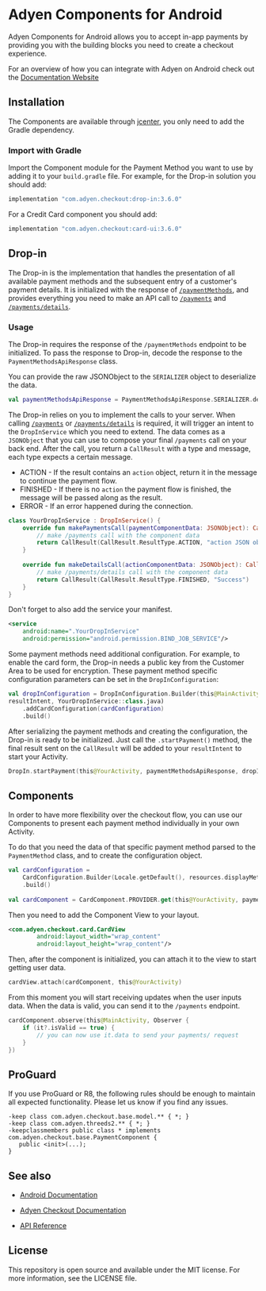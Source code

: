 # Adyen Components for Android

Adyen Components for Android allows you to accept in-app payments by providing you with the building blocks you need to create a checkout experience.

For an overview of how you can integrate with Adyen on Android check out the [Documentation Website][docs.android]

## Installation

The Components are available through [jcenter][dl], you only need to add the Gradle dependency.

### Import with Gradle

Import the Component module for the Payment Method you want to use by adding it to your `build.gradle` file.
For example, for the Drop-in solution you should add:
```groovy
implementation "com.adyen.checkout:drop-in:3.6.0"
```
For a Credit Card component you should add:
```groovy
implementation "com.adyen.checkout:card-ui:3.6.0"
```

## Drop-in

The Drop-in is the implementation that handles the presentation of all available payment methods and the subsequent entry of a customer's payment details. It is initialized with the response of [`/paymentMethods`][apiExplorer.paymentMethods], and provides everything you need to make an API call to [`/payments`][apiExplorer.payments] and [`/payments/details`][apiExplorer.paymentsDetails].

### Usage

The Drop-in requires the response of the `/paymentMethods` endpoint to be initialized. To pass the response to Drop-in, decode the response to the `PaymentMethodsApiResponse` class.

You can provide the raw JSONObject to the `SERIALIZER` object to deserialize the data.
```kotlin
val paymentMethodsApiResponse = PaymentMethodsApiResponse.SERIALIZER.deserialize(jsonObject)
```

The Drop-in relies on you to implement the calls to your server.
When calling [`/payments`][apiExplorer.payments] or [`/payments/details`][apiExplorer.paymentsDetails] is required, it will trigger an intent to the `DropInService` which you need to extend.
The data comes as a `JSONObject` that you can use to compose your final `/payments` call on your back end.
After the call, you return a `CallResult` with a type and message, each type expects a certain message.
- ACTION - If the result contains an `action` object, return it in the message to continue the payment flow.
- FINISHED - If there is no `action` the payment flow is finished, the message will be passed along as the result.
- ERROR - If an error happened during the connection.
 
```kotlin
class YourDropInService : DropInService() {
    override fun makePaymentsCall(paymentComponentData: JSONObject): CallResult {
        // make /payments call with the component data
        return CallResult(CallResult.ResultType.ACTION, "action JSON object")
    }
    
    override fun makeDetailsCall(actionComponentData: JSONObject): CallResult {
        // make /payments/details call with the component data
        return CallResult(CallResult.ResultType.FINISHED, "Success")
    }
}
```

Don't forget to also add the service your manifest.
```xml
<service
    android:name=".YourDropInService"
    android:permission="android.permission.BIND_JOB_SERVICE"/>
```

Some payment methods need additional configuration. For example, to enable the card form, the Drop-in needs a public key from the Customer Area to be used for encryption. These payment method specific configuration parameters can be set in the `DropInConfiguration`:

```kotlin
val dropInConfiguration = DropInConfiguration.Builder(this@MainActivity,
resultIntent, YourDropInService::class.java)
    .addCardConfiguration(cardConfiguration)
    .build()
```

After serializing the payment methods and creating the configuration, the Drop-in is ready to be initialized. Just call the `.startPayment()` method, the final result sent on the `CallResult` will be added to your `resultIntent` to start your Activity.

```kotlin
DropIn.startPayment(this@YourActivity, paymentMethodsApiResponse, dropInConfiguration)
```

## Components

In order to have more flexibility over the checkout flow, you can use our Components to present each payment method individually in your own Activity.

To do that you need the data of that specific payment method parsed to the `PaymentMethod` class, and to create the configuration object.

```kotlin
val cardConfiguration =
    CardConfiguration.Builder(Locale.getDefault(), resources.displayMetrics, Environment.TEST, "<publicKey>")
    .build()
        
val cardComponent = CardComponent.PROVIDER.get(this@YourActivity, paymentMethod, cardConfiguration)
```

Then you need to add the Component View to your layout.
```xml
<com.adyen.checkout.card.CardView 
        android:layout_width="wrap_content" 
        android:layout_height="wrap_content"/>
```

Then, after the component is initialized, you can attach it to the view to start getting user data.
```kotlin
cardView.attach(cardComponent, this@YourActivity)
```

From this moment you will start receiving updates when the user inputs data. When the data is valid, you can send it to the `/payments` endpoint.
```kotlin
cardComponent.observe(this@MainActivity, Observer { 
    if (it?.isValid == true) {
        // you can now use it.data to send your payments/ request
    }
})
```

## ProGuard

If you use ProGuard or R8, the following rules should be enough to maintain all expected functionality.
Please let us know if you find any issues.

```
-keep class com.adyen.checkout.base.model.** { *; }
-keep class com.adyen.threeds2.** { *; }
-keepclassmembers public class * implements com.adyen.checkout.base.PaymentComponent {
   public <init>(...);
}
```

## See also

* [Android Documentation][docs.android]

* [Adyen Checkout Documentation][docs.checkout]

* [API Reference](https://docs.adyen.com/checkout/api-only/)

## License

This repository is open source and available under the MIT license. For more information, see the LICENSE file.

[docs.checkout]: https://docs.adyen.com/checkout/
[docs.android]: https://docs.adyen.com/checkout/android/
[dl]: https://jcenter.bintray.com/com/adyen/checkout/
[apiExplorer.paymentMethods]: https://docs.adyen.com/api-explorer/#/PaymentSetupAndVerificationService/v46/paymentMethods
[apiExplorer.payments]: https://docs.adyen.com/api-explorer/#/PaymentSetupAndVerificationService/v46/payments
[apiExplorer.paymentsDetails]: https://docs.adyen.com/api-explorer/#/PaymentSetupAndVerificationService/v46/paymentsDetails
